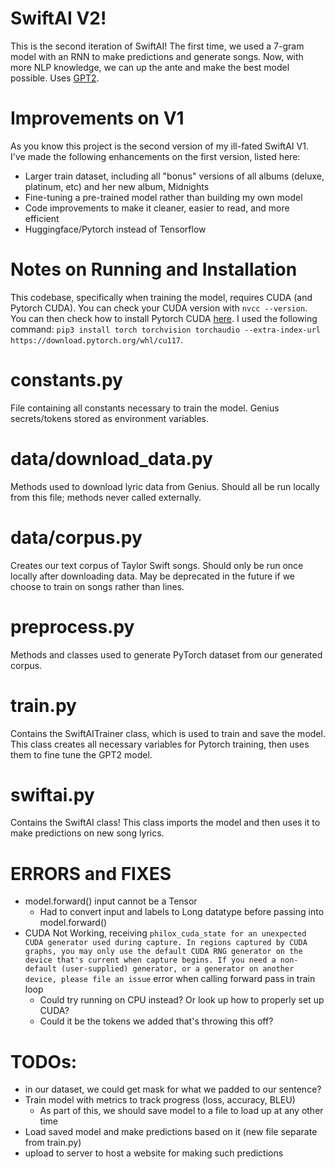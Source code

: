 # SwiftAI V2!
This is the second iteration of SwiftAI! The first time, we used a 7-gram model with an RNN to make predictions and
generate songs. Now, with more NLP knowledge, we can up the ante and make the best model possible. Uses [GPT2](https://huggingface.co/docs/transformers/model_doc/gpt2#openai-gpt2).

# Improvements on V1
As you know this project is the second version of my ill-fated SwiftAI V1. I've made the following enhancements on the
first version, listed here:
* Larger train dataset, including all "bonus" versions of all albums (deluxe, platinum, etc) and her new album, Midnights
* Fine-tuning a pre-trained model rather than building my own model
* Code improvements to make it cleaner, easier to read, and more efficient
* Huggingface/Pytorch instead of Tensorflow

# Notes on Running and Installation
This codebase, specifically when training the model, requires CUDA (and Pytorch CUDA). You can check your CUDA version
with `nvcc --version`. You can then check how to install Pytorch CUDA [here](https://pytorch.org/get-started/locally/). I 
used the following command: `pip3 install torch torchvision torchaudio --extra-index-url https://download.pytorch.org/whl/cu117`.

# constants.py
File containing all constants necessary to train the model. Genius secrets/tokens stored as environment variables.

# data/download_data.py
Methods used to download lyric data from Genius. Should all be run locally from this file; methods never called
externally.

# data/corpus.py
Creates our text corpus of Taylor Swift songs. Should only be run once locally after downloading data. May be deprecated
in the future if we choose to train on songs rather than lines.

# preprocess.py
Methods and classes used to generate PyTorch dataset from our generated corpus.

# train.py
Contains the SwiftAITrainer class, which is used to train and save the model. This class creates all necessary variables
for Pytorch training, then uses them to fine tune the GPT2 model. 

# swiftai.py
Contains the SwiftAI class! This class imports the model and then uses it to make predictions on new song lyrics.

# ERRORS and FIXES
* model.forward() input cannot be a Tensor
  * Had to convert input and labels to Long datatype before passing into model.forward()
* CUDA Not Working, receiving `philox_cuda_state for an unexpected CUDA generator used during capture. In regions captured by CUDA graphs, you may only use the default CUDA RNG generator on the device that's current when capture begins. If you need a non-default (user-supplied) generator, or a generator on another device, please file an issue` error when calling forward pass in train loop
  * Could try running on CPU instead? Or look up how to properly set up CUDA?
  * Could it be the tokens we added that's throwing this off?

# TODOs:
* in our dataset, we could get mask for what we padded to our sentence?
* Train model with metrics to track progress (loss, accuracy, BLEU)
  * As part of this, we should save model to a file to load up at any other time
* Load saved model and make predictions based on it (new file separate from train.py)
* upload to server to host a website for making such predictions
